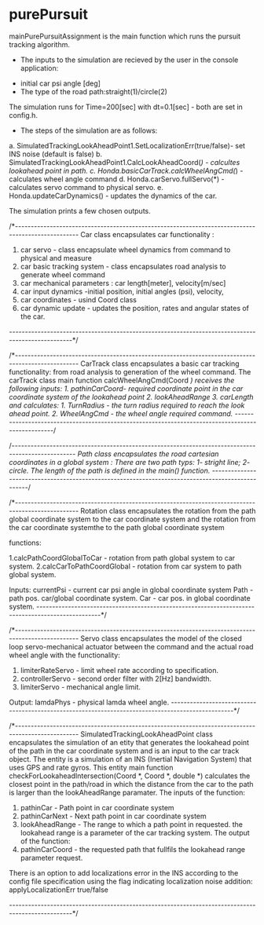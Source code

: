 # purePursuit

mainPurePursuitAssignment is the main function which runs the pursuit tracking algorithm.

* The inputs to the simulation are recieved by the user in the console application:

- initial car psi angle [deg]
- The type of the road path:straight(1)/circle(2)

The simulation runs for  Time=200[sec] with dt=0.1[sec] -  both are set in config.h.

* The steps of the simulation are as follows:

a. SimulatedTrackingLookAheadPoint1.SetLocalizationErr(true/false)- set INS noise (default is false)
b. SimulatedTrackingLookAheadPoint1.CalcLookAheadCoord(*) - calcultes lookahead point in path.
c. Honda.basicCarTrack.calcWheelAngCmd(*) - calculates  wheel angle command
d. Honda.carServo.fullServo(*) - calculates servo command to physical servo.
e. Honda.updateCarDynamics() - updates the dynamics of the car.

The simulation prints a few chosen outputs.


/*--------------------------------------------------------------------------------------------------
Car class encapsulates car functionality :
1. car servo - class encapsulate wheel dynamics from command to physical and measure
2. car basic tracking system - class encapsulates road analysis to generate wheel command
3. car mechanical parameters : car length[meter], velocity[m/sec]
4. car input dynamics -initial position, initial angles (psi), velocity,
5. car coordinates - usind Coord class
6. car dynamic update - updates the position, rates  and angular states of the car.

--------------------------------------------------------------------------------------------------*/

/*--------------------------------------------------------------------------------------------------
CarTrack class encapsulates a basic car tracking functionality:
from  road analysis to generation of the wheel command.
The carTrack class main function calcWheelAngCmd(Coord *) receives the following inputs:
	1. pathinCarCoord- required coordinate point in the car coordinate system of the lookahead point
	2. lookAheadRange
	3. carLength
and calculates:
	1. TurnRadius - the turn radius required to reach the look ahead point.
	2. WheelAngCmd - the wheel angle required command.
--------------------------------------------------------------------------------------------------*/
  
 /*--------------------------------------------------------------------------------------------------
Path class encapsulates the road cartesian coordinates in a global system :
There are two path typs: 1- stright line; 2- circle.
The  length of the path is defined in the main() function.
--------------------------------------------------------------------------------------------------*/

/*--------------------------------------------------------------------------------------------------
Rotation class encapsulates the rotation from the path global coordinate system to the car coordinate system 
and  the rotation from  the car coordinate systemthe to the path global coordinate system 

functions:

1.calcPathCoordGlobalToCar - rotation from path global system to car system.
2.calcCarToPathCoordGlobal - rotation from car system to path global system.

Inputs:
currentPsi - current car psi angle in global coordinate system
Path - path pos. car/global coordinate system.
Car - car pos. in global coordinate system.
--------------------------------------------------------------------------------------------------*/

/*--------------------------------------------------------------------------------------------------
Servo class encapsulates the model of the  closed loop servo-mechanical actuator between the command and
     the actual road wheel angle with the functionality:

1. limiterRateServo - limit wheel rate according to specification.
2. controllerServo - second order filter with 2[Hz] bandwidth.
3. limiterServo - mechanical angle limit.


Output: 
	 lamdaPhys - physical lamda wheel angle.
--------------------------------------------------------------------------------------------------*/

/*--------------------------------------------------------------------------------------------------
SimulatedTrackingLookAheadPoint class encapsulates the simulation of an etity that generates the 
lookahead point of the path in the car coordinate system and is an input to the car track object.
The entity is a simulation of an INS (Inertial Navigation System) that uses GPS and rate gyros.
This entity main function checkForLookaheadIntersection(Coord *, Coord *, double *)
calculates the closest point in the path/road in which the distance from the car to the path is
larger than the lookAheadRange paramater.
The inputs of the function:
1. pathinCar - Path point in car coordinate system
2. pathinCarNext - Next path point in car coordinate system
3. lookAheadRange - The  range to which a path point in requested. the lookahead range is a parameter of the car tracking system.
The output of the function:
1. pathinCarCoord - the requested path that fullfils the lookahead range parameter request.

There is an option to add localizations error in the INS according to the config file specification
using the flag indicating localization noise addition:
applyLocalizationErr  true/false

--------------------------------------------------------------------------------------------------*/
